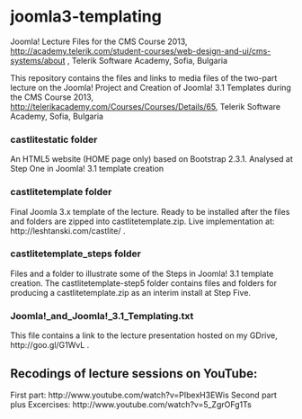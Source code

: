joomla3-templating
==================

Joomla! Lecture Files for the CMS Course 2013, http://academy.telerik.com/student-courses/web-design-and-ui/cms-systems/about , Telerik Software Academy, Sofia, Bulgaria

This repository contains the files and links to media files of the two-part lecture on the Joomla! Project and Creation of Joomla! 3.1 Templates during the CMS Course 2013, http://telerikacademy.com/Courses/Courses/Details/65, Telerik Software Academy, Sofia, Bulgaria

<h3>castlitestatic folder</h3>
	An HTML5 website (HOME page only) based on Bootstrap 2.3.1. Analysed at Step One in Joomla! 3.1 template creation

<h3>castlitetemplate folder</h3>
	Final Joomla 3.x template of the lecture. Ready to be installed after the files and folders are zipped into castlitetemplate.zip. Live implementation at: http://leshtanski.com/castlite/ .

<h3>castlitetemplate_steps folder</h3>
	Files and a folder to illustrate some of the Steps in Joomla! 3.1 template creation.
	The castlitetemplate-step5 folder contains files and folders for producing a castlitetemplate.zip as an interim install at Step Five.

<h3>Joomla!_and_Joomla!_3.1_Templating.txt</h3>
	This file contains a link to the lecture presentation hosted on my GDrive, http://goo.gl/G1WvL .
	
<h2>Recodings of lecture sessions on YouTube:</h2>
	First part: http://www.youtube.com/watch?v=PIbexH3EWis
	Second part plus Excercises: http://www.youtube.com/watch?v=5_ZgrOFg1Ts
